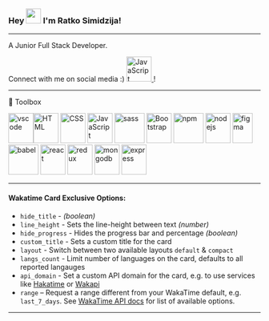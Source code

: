 ### Hey <img src="https://raw.githubusercontent.com/MartinHeinz/MartinHeinz/master/wave.gif" width="30px"> I'm Ratko Simidzija!

---

A Junior Full Stack Developer.

Connect with me on social media :)
[<img src="https://cdn.jsdelivr.net/gh/devicons/devicon/icons/linkedin/linkedin-original.svg" alt="JavaScript" width="50" height="50"/>
](https://linkedin.com/in/ratkosimidzija)!

---

🧰 Toolbox


<img src="https://cdn.jsdelivr.net/gh/devicons/devicon/icons/vscode/vscode-original.svg" alt="vscode" width="50" height="60"/><img src="https://cdn.jsdelivr.net/gh/devicons/devicon/icons/html5/html5-original.svg" alt="HTML" width="50" height="60"/>
<img src="https://cdn.jsdelivr.net/gh/devicons/devicon/icons/css3/css3-original.svg" alt="CSS" width="50" height="60"/>
<img src="https://cdn.jsdelivr.net/gh/devicons/devicon/icons/javascript/javascript-original.svg" alt="JavaScript" width="50" height="60"/>
<img src="https://cdn.jsdelivr.net/gh/devicons/devicon/icons/sass/sass-original.svg" alt="sass" width="60" height="60"/>
<img src="https://cdn.jsdelivr.net/gh/devicons/devicon/icons/bootstrap/bootstrap-plain.svg" alt="Bootstrap" width="50" height="60"/>
<img src="https://cdn.jsdelivr.net/gh/devicons/devicon/icons/npm/npm-original-wordmark.svg" alt="npm" width="60" height="60"/>
<img src="https://cdn.jsdelivr.net/gh/devicons/devicon/icons/nodejs/nodejs-original.svg" alt="nodejs" width="50" height="60"/>
<img src="https://cdn.jsdelivr.net/gh/devicons/devicon/icons/figma/figma-original.svg" alt="figma" width="40" height="60"/>
<img src="https://cdn.jsdelivr.net/gh/devicons/devicon/icons/babel/babel-original.svg" alt="babel" width="60" height="60"/>
<img src="https://cdn.jsdelivr.net/gh/devicons/devicon/icons/react/react-original.svg" alt="react" width="50" height="60"/>
<img src="https://cdn.jsdelivr.net/gh/devicons/devicon/icons/redux/redux-original.svg" alt="redux" width="50" height="60"/>
<img src="https://cdn.jsdelivr.net/gh/devicons/devicon/icons/mongodb/mongodb-plain-wordmark.svg" alt="mongodb" width="50" height="60"/>
<img src="https://simpleicons.org/icons/express.svg" alt="express" width="50" height="60"/>

---

#### Wakatime Card Exclusive Options:

- `hide_title` - _(boolean)_
- `line_height` - Sets the line-height between text _(number)_
- `hide_progress` - Hides the progress bar and percentage _(boolean)_
- `custom_title` - Sets a custom title for the card
- `layout` - Switch between two available layouts `default` & `compact`
- `langs_count` - Limit number of languages on the card, defaults to all reported langauges
- `api_domain` - Set a custom API domain for the card, e.g. to use services like [Hakatime](https://github-readme-stats-ratko-sim.vercel.app/) or [Wakapi](https://github.com/muety/wakapi)
- `range` – Request a range different from your WakaTime default, e.g. `last_7_days`. See [WakaTime API docs](https://wakatime.com/developers#stats) for list of available options.

---
